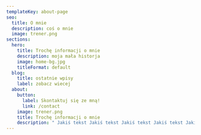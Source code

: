 ```yaml
---
templateKey: about-page
seo:
  title: O mnie
  description: coś o mnie
  image: trener.png
sections:
  hero:
    title: Trochę informacji o mnie
    description: moja mała historja
    image: home-bg.jpg
    titleFormat: default
  blog:
    title: ostatnie wpisy
    label: zobacz wiecej
  about:
    button:
      label: Skontaktuj się ze mną!
      link: /contact
    image: trener.png
    title: Trochę informacji o mnie
    description: " Jakiś tekst Jakiś tekst Jakiś tekst Jakiś tekst Jakiś tekst"
---
```

